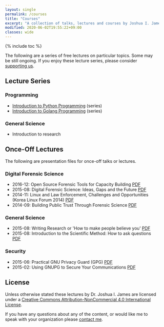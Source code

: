 ```yaml
---
layout: single
permalink: /courses
title: "Courses"
excerpt: "A collection of talks, lectures and courses by Joshua I. James."
modified: 2020-06-02T19:55:22+09:00
classes: wide
---
```


{% include toc %}

The following are a series of free lectures on particular topics. Some may be still ongoing. If you enjoy these lecture series, please consider [supporting us](https://www.patreon.com/bePatron?u=16239620).

## Lecture Series

### Programming

* [Introduction to Python Programming](/python/) (series)
* [Introduction to Golang Programming](/golang/) (series)

### General Science

* Introduction to research

## Once-Off Lectures

The following are presentation files for once-off talks or lectures.

### Digital Forensic Science

* 2016-12: Open Source Forensic Tools for Capacity Building [PDF](/assets/pdf/DFIR-Building_Public_Trust_Through_Forensic_Science.pdf)
* 2015-08: Digital Forensic Science: Ideas, Gaps and the Future [PDF](/assets/pdf/DFIR-DFFuture2015.pdf)
* 2014-11: Linux and Law Enforcement, Challenges and Opportunities (Korea Linux Forum 2014) [PDF](/assets/pdf/DFIR-Linux_and_Law_Enforcement.pdf)
* 2014-09: Building Public Trust Through Forensic Science [PDF](/assets/pdf/DFIR-Open_Source_Forensic_Tools_for_Capacity_Building.pdf)

### General Science

* 2015-08: Writing Research or 'How to make people believe you' [PDF](/assets/pdf/Science-Logic_and_Writing.pdf)
* 2015-08: Introduction to the Scientific Method: How to ask questions [PDF](/assets/pdf/Science-Scientific_Method.pdf)

### Security

* 2015-06: Practical GNU Privacy Guard (GPG) [PDF](/assets/pdf/Security-Practical_GnuPG.pdf)
* 2015-02: Using GNUPG to Secure Your Communications [PDF](/assets/pdf/Security-Using_GnuPG.pdf)

## License

Unless otherwise stated these lectures by Dr. Joshua I. James are licensed under a [Creative Commons Attribution-NonCommercial 4.0 International License](http://creativecommons.org/licenses/by-nc/4.0/).

If you have any questions about any of the content, or would like me to speak with your organization please [contact me](/contact).
